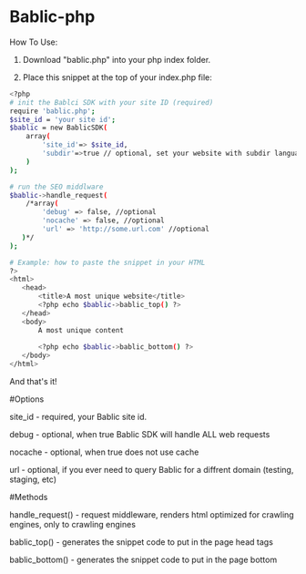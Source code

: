# Bablic-php

How To Use:

1) Download "bablic.php" into your php index folder.

2) Place this snippet at the top of your index.php file:

```sh
<?php
# init the Bablci SDK with your site ID (required)
require 'bablic.php';
$site_id = 'your site id';
$bablic = new BablicSDK(
    array(
        'site_id'=> $site_id,
        'subdir'=>true // optional, set your website with subdir languages (/fr/, /it/,...)
    )
);

# run the SEO middlware
$bablic->handle_request(
    /*array(
        'debug' => false, //optional
        'nocache' => false, //optional
        'url' => 'http://some.url.com' //optional
   )*/
);

# Example: how to paste the snippet in your HTML
?>
<html>
   <head>
       <title>A most unique website</title>
       <?php echo $bablic->bablic_top() ?>
   </head>
   <body>
       A most unique content
       
       <?php echo $bablic->bablic_bottom() ?>
   </body>
</html>
```
And that's it!

#Options

site_id - required, your Bablic site id.

debug - optional, when true Bablic SDK will handle ALL web requests

nocache - optional, when true does not use cache

url - optional, if you ever need to query Bablic for a diffrent domain (testing, staging, etc)

#Methods

handle_request() - request middleware, renders html optimized for crawling engines, only to crawling engines

bablic_top() - generates the snippet code to put in the page head tags

bablic_bottom() - generates the snippet code to put in the page bottom
